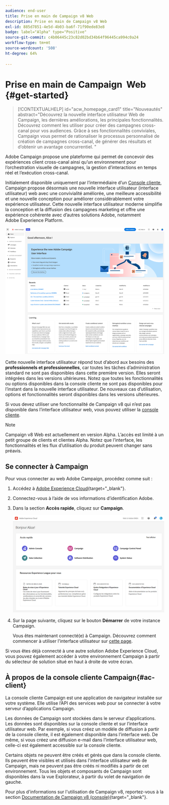 ```yaml
---
audience: end-user
title: Prise en main de Campaign v8 Web
description: Prise en main de Campaign v8 Web
exl-id: 885d7851-4e5d-4b03-ba6f-71f90ede83e8
badge: label="Alpha" type="Positive"
source-git-commit: c4b06445c23c82d02bd34b64f96445ca994c0a24
workflow-type: tm+mt
source-wordcount: '508'
ht-degree: 64%

---
```


# Prise en main de Campaign  Web {#get-started}

>[!CONTEXTUALHELP]
>id="acw_homepage_card1"
>title="Nouveautés"
>abstract="Découvrez la nouvelle interface utilisateur Web de Campaign, les dernières améliorations, les principales fonctionnalités. Découvrez comment les utiliser pour créer des campagnes cross-canal pour vos audiences. Grâce à ses fonctionnalités conviviales, Campaign vous permet de rationaliser le processus personnalisé de création de campagnes cross-canal, de générer des résultats et d’obtenir un avantage concurrentiel. "


Adobe Campaign propose une plateforme qui permet de concevoir des expériences client cross-canal ainsi quʼun environnement pour lʼorchestration visuelle de campagnes, la gestion dʼinteractions en temps réel et lʼexécution cross-canal.

Initialement disponible uniquement par l’intermédiaire d’un [Console cliente](#ac-client), Campaign propose désormais une nouvelle interface utilisateur (interface utilisateur) web avec une convivialité améliorée, une meilleure accessibilité et une nouvelle conception pour améliorer considérablement votre expérience utilisateur. Cette nouvelle interface utilisateur moderne simplifie la conception et la diffusion des campagnes marketing et offre une expérience cohérente avec d’autres solutions Adobe, notamment Adobe Experience Platform.

![](assets/home.png)

Cette nouvelle interface utilisateur répond tout d’abord aux besoins des **professionnels et professionnelles**, car toutes les tâches d’administration standard ne sont pas disponibles dans cette première version. Elles seront intégrées dans les versions ultérieures. Notez que toutes les fonctionnalités ou options disponibles dans la console cliente ne sont pas disponibles pour l’instant dans la nouvelle interface utilisateur. De nouveaux cas d’utilisation, options et fonctionnalités seront disponibles dans les versions ultérieures.

Si vous devez utiliser une fonctionnalité de Campaign v8 qui n’est pas disponible dans l’interface utilisateur web, vous pouvez utiliser la [console cliente](#ac-client).


>[!NOTE]
>
>Campaign v8 Web est actuellement en version Alpha. L’accès est limité à un petit groupe de clients et clientes Alpha. Notez que l’interface, les fonctionnalités et les flux d’utilisation du produit peuvent changer sans préavis.

## Se connecter à Campaign

Pour vous connecter au web Adobe Campaign, procédez comme suit :

1. Accédez à [Adobe Experience Cloud](https://experience.adobe.com){target="_blank"}.
1. Connectez-vous à l’aide de vos informations d’identification Adobe.
1. Dans la section **Accès rapide**, cliquez sur **Campaign**.

   ![](assets/connect.png)

1. Sur la page suivante, cliquez sur le bouton **Démarrer** de votre instance Campaign.

   Vous êtes maintenant connecté(e) à Campaign. Découvrez comment commencer à utiliser l’interface utilisateur sur [cette page](user-interface.md).

Si vous êtes déjà connecté à une autre solution Adobe Experience Cloud, vous pouvez également accéder à votre environnement Campaign à partir du sélecteur de solution situé en haut à droite de votre écran.

## À propos de la console cliente Campaign{#ac-client}

La console cliente Campaign est une application de navigateur installée sur votre système. Elle utilise l’API des services web pour se connecter à votre serveur d’applications Campaign.

Les données de Campaign sont stockées dans le serveur d’applications. Les données sont disponibles sur la console cliente et sur l’interface utilisateur web. Par exemple, si vous créez un modèle de diffusion à partir de la console cliente, il est également disponible dans l’interface web. De même, si vous créez une diffusion e-mail dans l’interface utilisateur web, celle-ci est également accessible sur la console cliente.

Certains objets ne peuvent être créés et gérés que dans la console cliente. Ils peuvent être visibles et utilisés dans l&#39;interface utilisateur web de Campaign, mais ne peuvent pas être créés ni modifiés à partir de cet environnement. Tous les objets et composants de Campaign sont disponibles dans la vue Explorateur, à partir du volet de navigation de gauche.

Pour plus d&#39;informations sur l&#39;utilisation de Campaign v8, reportez-vous à la section [Documentation de Campaign v8 (console)](https://experienceleague.adobe.com/docs/campaign/campaign-v8/campaign-home.html?lang=fr){target="_blank"}.
